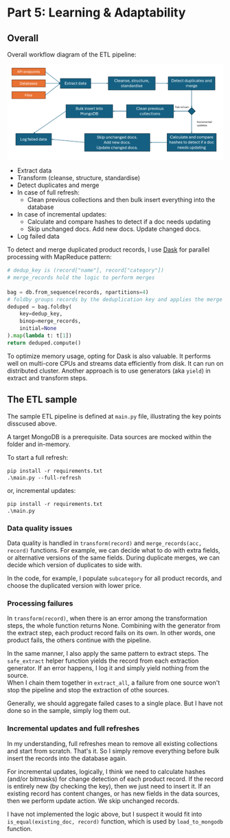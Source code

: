 # Part 5: Learning & Adaptability

## Overall

Overall workflow diagram of the ETL pipeline:

![](ETL.png)

- Extract data
- Transform (cleanse, structure, standardise)
- Detect duplicates and merge
- In case of full refresh:
  - Clean previous collections and then bulk insert everything into the database
- In case of incremental updates:
  - Calculate and compare hashes to detect if a doc needs updating
  - Skip unchanged docs. Add new docs. Update changed docs.
- Log failed data
  
To detect and merge duplicated product records, I use [Dask](https://www.dask.org/) for parallel processing with MapReduce pattern:
```python
# dedup_key is (record["name"], record["category"])
# merge_records hold the logic to perform merges

bag = db.from_sequence(records, npartitions=4)
# foldby groups records by the deduplication key and applies the merge function.
deduped = bag.foldby(
    key=dedup_key,
    binop=merge_records,
    initial=None 
).map(lambda t: t[1])
return deduped.compute()
```

To optimize memory usage, opting for Dask is also valuable. It performs well on multi-core CPUs and streams data efficiently from disk. It can run on distributed cluster. Another approach is to use generators (aka `yield`) in extract and transform steps. 

## The ETL sample

The sample ETL pipeline is defined at `main.py` file, illustrating the key points disscused above.

A target MongoDB is a prerequisite. Data sources are mocked within the folder and in-memory.

To start a full refresh:

```
pip install -r requirements.txt
.\main.py --full-refresh
```

or, incremental updates:

```
pip install -r requirements.txt
.\main.py
```

### Data quality issues

Data quality is handled in `transform(record)` and `merge_records(acc, record)` functions. For example, we can decide what to do with extra fields, or alternative versions of the same fields. During duplicate merges, we can decide which version of duplicates to side with.

In the code, for example, I populate `subcategory` for all product records, and choose the duplicated version with lower price.

### Processing failures

In `transform(record)`, when there is an error among the transformation steps, the whole function returns None. Combining with the generator from the extract step, each product record fails on its own. In other words, one product fails, the others continue with the pipeline.

In the same manner, I also apply the same pattern to extract steps. 
The `safe_extract` helper function yields the record from each extraction generator. If an error happens, I log it and simply yield nothing from the source.  
When I chain them together in `extract_all`, a failure from one source won't stop the pipeline and stop the extraction of othe sources.

Generally, we should aggregate failed cases to a single place. But I have not done so in the sample, simply log them out.

### Incremental updates and full refreshes

In my understanding, full refreshes mean to remove all existing collections and start from scratch. That's it. So I simply remove everything before bulk insert the records into the database again.

For incremental updates, logically, I think we need to calculate hashes (and/or bitmasks) for change detection of each product record. If the record is entirely new (by checking the key), then we just need to insert it. If an existing record has content changes, or has new fields in the data sources, then we perform update action. We skip unchanged records.

I have not implemented the logic above, but I suspect it would fit into `is_equal(existing_doc, record)` function, which is used by `load_to_mongodb` function.